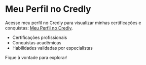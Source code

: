 # Meu Perfil no Credly

Acesse meu perfil no Credly para visualizar minhas certificações e conquistas: [Meu Perfil no Credly](https://www.credly.com/users/andrea-nascimento-da-silva-santos).

- Certificações profissionais
- Conquistas acadêmicas
- Habilidades validadas por especialistas

Fique à vontade para explorar!